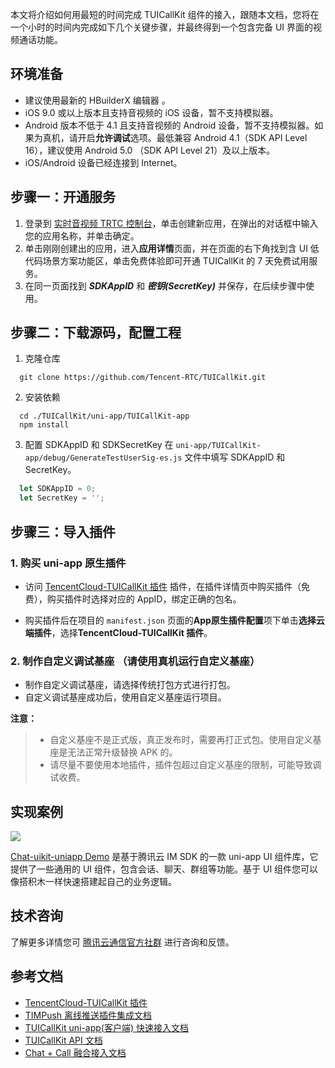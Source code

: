 本文将介绍如何用最短的时间完成 TUICallKit 组件的接入，跟随本文档，您将在一个小时的时间内完成如下几个关键步骤，并最终得到一个包含完备 UI 界面的视频通话功能。

## 环境准备
- 建议使用最新的 HBuilderX 编辑器 。
- iOS 9.0 或以上版本且支持音视频的 iOS 设备，暂不支持模拟器。
- Android 版本不低于 4.1 且支持音视频的 Android 设备，暂不支持模拟器。如果为真机，请开启**允许调试**选项。最低兼容 Android 4.1（SDK API Level 16），建议使用 Android 5.0 （SDK API Level 21）及以上版本。
- iOS/Android 设备已经连接到 Internet。

[](id:step1)
## 步骤一：开通服务
1. 登录到 [实时音视频 TRTC 控制台](https://console.cloud.tencent.com/trtc/app)，单击创建新应用，在弹出的对话框中输入您的应用名称，并单击确定。
2. 单击刚刚创建出的应用，进入**应用详情**页面，并在页面的右下角找到含 UI 低代码场景方案功能区，单击免费体验即可开通 TUICallKit 的 7 天免费试用服务。
3. 在同一页面找到 ***SDKAppID*** 和 ***密钥(SecretKey)*** 并保存，在后续步骤中使用。

[](id:step2)
## 步骤二：下载源码，配置工程
1. 克隆仓库

  ```shell
    git clone https://github.com/Tencent-RTC/TUICallKit.git
  ```

2. 安装依赖

  ```shell
    cd ./TUICallKit/uni-app/TUICallKit-app
    npm install
  ```

3. 配置 SDKAppID 和 SDKSecretKey 在 `uni-app/TUICallKit-app/debug/GenerateTestUserSig-es.js` 文件中填写 SDKAppID 和 SecretKey。
  ```javascript
    let SDKAppID = 0;
    let SecretKey = '';
  ```

[](id:step3)
## 步骤三：导入插件 
### 1. 购买 uni-app 原生插件

- 访问 [TencentCloud-TUICallKit 插件](https://ext.dcloud.net.cn/plugin?id=9035) 插件，在插件详情页中购买插件（免费），购买插件时选择对应的 AppID，绑定正确的包名。

- 购买插件后在项目的 `manifest.json` 页面的**App原生插件配置**项下单击**选择云端插件**，选择**TencentCloud-TUICallKit 插件**。

### 2. 制作自定义调试基座 （**请使用真机运行自定义基座**）
- 制作自定义调试基座，请选择传统打包方式进行打包。
- 自定义调试基座成功后，使用自定义基座运行项目。

**注意：**
>- 自定义基座不是正式版，真正发布时，需要再打正式包。使用自定义基座是无法正常升级替换 APK 的。
>- 请尽量不要使用本地插件，插件包超过自定义基座的限制，可能导致调试收费。


## 实现案例

![](https://qcloudimg.tencent-cloud.cn/raw/b65ac3e2fdac99228dcaf0a2b909a156.png)

[Chat-uikit-uniapp Demo](https://github.com/TencentCloud/chat-uikit-uniapp) 是基于腾讯云 IM SDK 的一款 uni-app UI 组件库，它提供了一些通用的 UI 组件，包含会话、聊天、群组等功能。基于 UI 组件您可以像搭积木一样快速搭建起自己的业务逻辑。



## 技术咨询
了解更多详情您可 [腾讯云通信官方社群](https://zhiliao.qq.com/s/cWSPGIIM62CC/cEUPGIIM62CE) 进行咨询和反馈。


## 参考文档
- [TencentCloud-TUICallKit 插件](https://ext.dcloud.net.cn/plugin?id=9035) 
- [TIMPush 离线推送插件集成文档](https://cloud.tencent.com/document/product/647/105867)
- [TUICallKit uni-app(客户端) 快速接入文档](https://cloud.tencent.com/document/product/269/64506)
- [TUICallKit API 文档](https://cloud.tencent.com/document/product/647/78762)
- [Chat + Call 融合接入文档](https://cloud.tencent.com/document/product/269/79111)